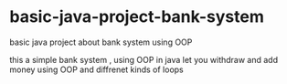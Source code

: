 # basic-java-project-bank-system
basic java project about bank system using OOP

this a simple bank system , using OOP in java 
let you withdraw and add money using OOP and diffrenet kinds of loops
